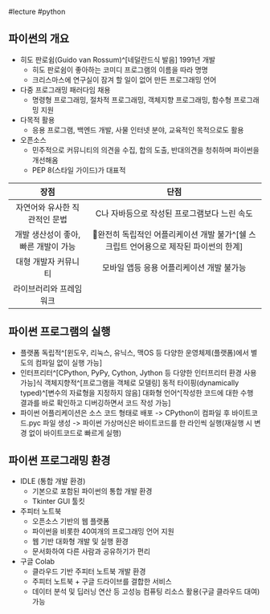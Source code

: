 #lecture #python

## 파이썬의 개요
- 히도 판로쉼(Guido van Rossum)^[네덜란드식 발음] 1991년 개발
	- 히도 판로쉼이 좋아하는 코미디 프로그램의 이름을 따라 명명
	- 크리스마스에 연구실이 잠겨 할 일이 없어 만든 프로그래밍 언어
- 다중 프로그래밍 패러다임 채용
	- 명령형 프로그래밍, 절차적 프로그래밍, 객체지향 프로그래밍, 함수형 프로그래밍 지원
- 다목적 활용
	- 응용 프로그램, 백엔드 개발, 사물 인터넷 분야, 교육적인 목적으로도 활용
- 오픈소스
	- 민주적으로 커뮤니티의 의견을 수집, 합의 도출, 반대의견을 청취하며 파이썬을 개선해옴
	- PEP 8(스타일 가이드)가 대표적

|          장점           |                        단점                         |
| :-------------------: | :-----------------------------------------------: |
|   자연어와 유사한 직관적인 문법    |             C나 자바등으로 작성된 프로그램보다 느린 속도             |
| 개발 생산성이 좋아, 빠른 개발이 가능 | 완전히 독립적인 어플리케이션 개발 불가^[쉘 스크립트 언어용으로 제작된 파이썬의 한계] |
|      대형 개발자 커뮤니티      |              모바일 앱등 응용 어플리케이션 개발 불가능              |
|     라이브러리와 프레임워크      |                                                   |

## 파이썬 프로그램의 실행
- 플랫폼 독립적^[윈도우, 리눅스, 유닉스, 맥OS 등 다양한 운영체제(플랫폼)에서 별도의 컴파일 없이 실행 가능]
- 인터프리터^[CPython, PyPy, Cython, Jython 등 다양한 인터프리터 환경 사용 가능]식 객체지향적^[프로그램을 객체로 모델링] 동적 타이핑(dynamically typed)^[변수의 자료형을 지정하지 않음] 대화형 언어^[작성한 코드에 대한 수행 결과를 바로 확인하고 디버깅하면서 코드 작성 가능]
- 파이썬 어플리케이션은 소스 코드 형태로 배포 -> CPython이 컴파일 후 바이트코드.pyc 파일 생성 -> 파이썬 가상머신은 바이트코드를 한 라인씩 실행(재실행 시 변경 없이 바이트코드로 빠르게 실행)

## 파이썬 프로그래밍 환경
- IDLE (통합 개발 환경)
	- 기본으로 포함된 파이썬의 통합 개발 환경
	- Tkinter GUI 툴킷
- 주피터 노트북
	- 오픈소스 기반의 웹 플랫폼
	- 파이썬을 비롯한 40여개의 프로그래밍 언어 지원
	- 웹 기반 대화형 개발 및 실행 환경
	- 문서화하여 다른 사람과 공유하기가 편리
- 구글 Colab
	- 클라우드 기반 주피터 노트북 개발 환경
	- 주피터 노트북 + 구글 드라이브를 결합한 서비스
	- 데이터 분석 및 딥러닝 연산 등 고성능 컴퓨팅 리소스 활용(구글 클라우드 대여) 가능
	

